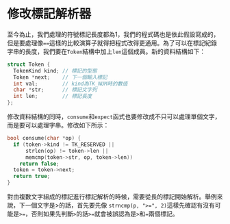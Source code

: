 # 修改標記解析器

至今為止，我們處理的符號標記長度都為1，我們的程式碼也是依此假設寫成的，但是要處理像`==`這樣的比較演算子就得把程式改得更通用。為了可以在標記紀錄字串的長度，我們要在`Token`結構中加上`len`這個成員。新的資料結構如下：

```c
struct Token {
  TokenKind kind; // 標記的型態
  Token *next;    // 下一個輸入標記
  int val;        // kind為TK_NUM時的數值
  char *str;      // 標記文字列
  int len;        // 標記長度
};
```

修改資料結構的同時，`consume`和`expect`函式也要修改成不只可以處理單個文字，而是要可以處理字串。修改如下所示：

```c
bool consume(char *op) {
  if (token->kind != TK_RESERVED ||
      strlen(op) != token->len ||
      memcmp(token->str, op, token->len))
    return false;
  token = token->next;
  return true;
}
```

對由複數文字組成的標記進行標記解析的時候，需要從長的標記開始解析。舉例來說，下一個文字是&gt;的話，首先要先像 `strncmp(p, ">=", 2)`這樣先確認有沒有可能是`>=`，否則如果先判斷`>`的話`>=`就會被誤認為是`>`和`=`兩個標記。

